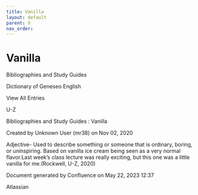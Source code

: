 ```yaml
---
title: Vanilla
layout: default
parent: V
nav_order:
---
```


# Vanilla

Bibliographies and Study Guides

Dictionary of Geneseo English

View All Entries

U-Z

Bibliographies and Study Guides : Vanilla

Created by  Unknown User (mr38) on Nov 02, 2020

Adjective- Used to describe something or someone that is ordinary, boring, or uninspiring. Based on vanilla ice cream being seen as a very normal flavor.Last week’s class lecture was really exciting, but this one was a little vanilla for me.(Rockwell, U-Z, 2020) 

Document generated by Confluence on May 22, 2023 12:37

Atlassian
